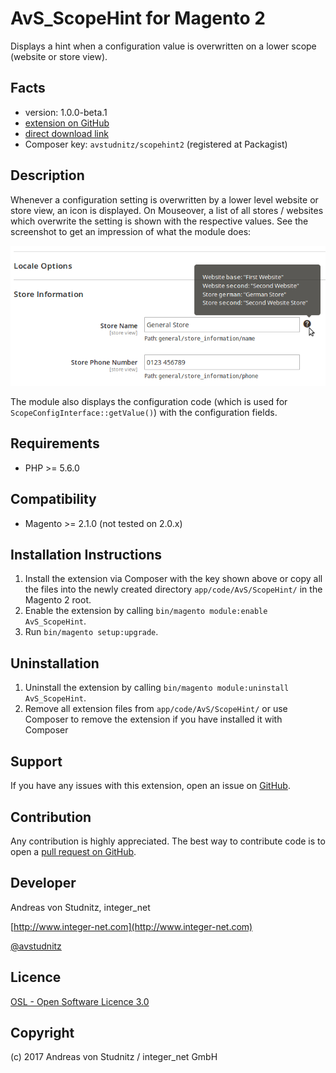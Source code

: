 AvS_ScopeHint for Magento 2
=====================
Displays a hint when a configuration value is overwritten on a lower scope (website or store view).

Facts
-----
- version: 1.0.0-beta.1
- [extension on GitHub](https://github.com/avstudnitz/AvS_ScopeHint2)
- [direct download link](https://github.com/avstudnitz/AvS_ScopeHint2/archive/master.tar.gz)
- Composer key: `avstudnitz/scopehint2` (registered at Packagist)

Description
-----------
Whenever a configuration setting is overwritten by a lower level website or store view, an icon is displayed.
On Mouseover, a list of all stores / websites which overwrite the setting is shown with the respective values.
See the screenshot to get an impression of what the module does:

![Screenshot](scopehint2-screenshot.png?raw=true "ScopeHint for Magento 2")

The module also displays the configuration code (which is used for `ScopeConfigInterface::getValue()`) with the configuration fields.

Requirements
------------
- PHP >= 5.6.0

Compatibility
-------------
- Magento  >= 2.1.0 (not tested on 2.0.x)

Installation Instructions
-------------------------
1. Install the extension via Composer with the key shown above or copy all the files into the newly created directory 
`app/code/AvS/ScopeHint/` in the Magento 2 root.
2. Enable the extension by calling `bin/magento module:enable AvS_ScopeHint`.
3. Run `bin/magento setup:upgrade`.

Uninstallation
--------------
1. Uninstall the extension by calling `bin/magento module:uninstall AvS_ScopeHint`.
2. Remove all extension files from `app/code/AvS/ScopeHint/` or use Composer to remove the extension if you have installed it with Composer

Support
-------
If you have any issues with this extension, open an issue on [GitHub](https://github.com/avstudnitz/AvS_ScopeHint2/issues).

Contribution
------------
Any contribution is highly appreciated. The best way to contribute code is to open a [pull request on GitHub](https://help.github.com/articles/using-pull-requests).

Developer
---------
Andreas von Studnitz, integer_net

[http://www.integer-net.com](http://www.integer-net.com)

[@avstudnitz](https://twitter.com/avstudnitz)

Licence
-------
[OSL - Open Software Licence 3.0](http://opensource.org/licenses/osl-3.0.php)

Copyright
---------
(c) 2017 Andreas von Studnitz / integer_net GmbH
